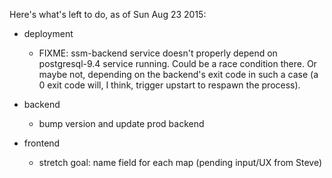 Here's what's left to do, as of Sun Aug 23 2015:

- deployment
  - FIXME: ssm-backend service doesn't properly depend on postgresql-9.4
    service running. Could be a race condition there. Or maybe not, depending
    on the backend's exit code in such a case (a 0 exit code will, I think,
    trigger upstart to respawn the process).

- backend
  - bump version and update prod backend

- frontend
  - stretch goal: name field for each map (pending input/UX from Steve)

